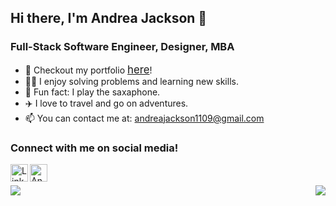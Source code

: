 ## Hi there, I'm Andrea Jackson 👋
### Full-Stack Software Engineer, Designer, MBA

<!-- - 🔭 I’m currently working on ...
- 🌱 I’m currently learning ...
- 👯 I’m looking to collaborate on ...
- 🤔 I’m looking for help with ... -->

- 💾 Checkout my portfolio [<span style="font-size:larger;">here</span>](https://andreagjackson.com/)!
- 🤹‍♀️ I enjoy solving problems and learning new skills.
- 🎷 Fun fact: I play the saxaphone.
- ✈️ I love to travel and go on adventures.
- 📫 You can contact me at: [andreajackson1109@gmail.com](mailto:andreajackson1109@gmail.com)

<!-- - ⚡ Fun fact: ... -->


<head>
<!-- <link rel="stylesheet" href="https://cdnjs.cloudflare.com/ajax/libs/font-awesome/4.7.0/css/font-awesome.min.css"> -->
<link
      rel="stylesheet"
      href="https://use.fontawesome.com/releases/v5.13.0/css/all.css"
      integrity="sha384-Bfad6CLCknfcloXFOyFnlgtENryhrpZCe29RTifKEixXQZ38WheV+i/6YWSzkz3V"
      crossorigin="anonymous"
    />
</head>

### Connect with me on social media!
<a target="_blank" href="https://www.linkedin.com/in/andrea-jackson1/">
  <img align="left" alt="LinkdeIn" width="28px" src="https://cdn.jsdelivr.net/npm/simple-icons@v3/icons/linkedin.svg" />
</a>

<a target="_blank" href="https://angel.co/u/andrea-jackson-13">
  <img align="left" alt="AngelList" width="28px" src="https://cdn.jsdelivr.net/npm/simple-icons@3.13.0/icons/angellist.svg" />
</a>

<br/>
<br/>

<!-- ### Languages and Frameworks
<i class="fab fa-html5" style="font-size:48px;color:#f06529"></i>
<i class="fab fa-python" style="font-size:48px;color:#306998"></i>
<i class="fab fa-react" style="font-size:48px;color:#61DBFB"></i>
<i class="fab fa-js-square" style="font-size:48px;color:#F0DB4F"></i>
<i class="fab fa-css3-alt" style="font-size:48px;color:#264de4"></i>
<i class="fab fa-docker" style="font-size:48px;color:#0db7ed"></i> -->


<img align="left" src="https://github-readme-stats.vercel.app/api?username=aganesh0988&show_icons=true"/>
<img align="right" src="https://github-readme-stats.vercel.app/api/top-langs/?username=aganesh0988"/>

